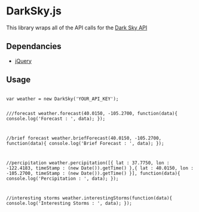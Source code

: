 <h1>DarkSky.js</h1>
<p>This library wraps all of the API calls for the <a href="https://developer.darkskyapp.com/docs" target="_blank">Dark Sky API</a></p>

<h2>Dependancies</h2>
<div><p><ul><li><a href="http://jquery.com" target="_blank">jQuery</a></li></ul></p></div>

<h2>Usage</h2>
<p>
<div class="highlight">
<pre>
<code>
var weather = new DarkSky('YOUR_API_KEY');

///forecast
weather.forecast(40.0150, -105.2700, function(data){
	console.log('Forecast : ', data);
});

//brief forecast
weather.briefForecast(40.0150, -105.2700, function(data){
	console.log('Brief Forecast : ', data);
});

//percipitation
weather.percipitation([{
	lat : 37.7750, 
	lon : -122.4183,
	timeStamp : (new Date()).getTime()
},{
	lat : 40.0150, 
	lon : -105.2700,
	timeStamp  : (new Date()).getTime()
}], function(data){
	console.log('Percipitation : ', data);
});

//interesting storms
weather.interestingStorms(function(data){
	console.log('Interesting Storms : ', data);
});

</code>
</pre>
</div>
</p>
